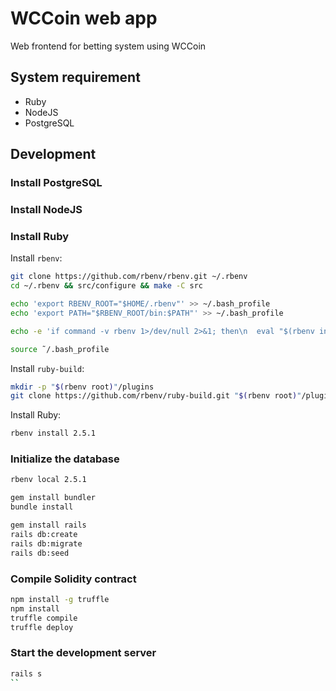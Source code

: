 # WCCoin web app

Web frontend for betting system using WCCoin

## System requirement

- Ruby
- NodeJS
- PostgreSQL

## Development

### Install PostgreSQL

### Install NodeJS

### Install Ruby

Install `rbenv`:

```sh
git clone https://github.com/rbenv/rbenv.git ~/.rbenv
cd ~/.rbenv && src/configure && make -C src

echo 'export RBENV_ROOT="$HOME/.rbenv"' >> ~/.bash_profile
echo 'export PATH="$RBENV_ROOT/bin:$PATH"' >> ~/.bash_profile

echo -e 'if command -v rbenv 1>/dev/null 2>&1; then\n  eval "$(rbenv init -)"\nfi' >> ~/.bash_profile

source ˜/.bash_profile
```

Install `ruby-build`:

```sh
mkdir -p "$(rbenv root)"/plugins
git clone https://github.com/rbenv/ruby-build.git "$(rbenv root)"/plugins/ruby-build
```

Install Ruby:

```sh
rbenv install 2.5.1

```

### Initialize the database

```sh
rbenv local 2.5.1

gem install bundler
bundle install

gem install rails
rails db:create
rails db:migrate
rails db:seed
```

### Compile Solidity contract

```sh
npm install -g truffle
npm install
truffle compile
truffle deploy
```

### Start the development server

```sh
rails s
``
